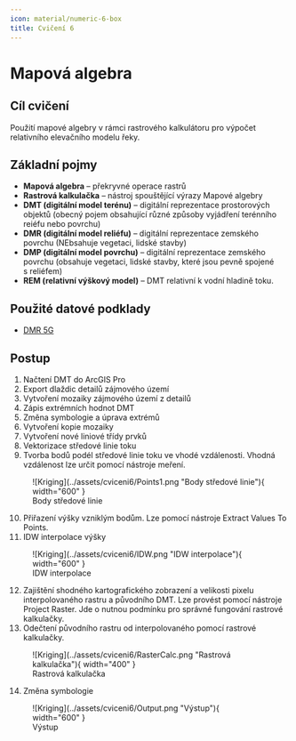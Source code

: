 ```yaml
---
icon: material/numeric-6-box
title: Cvičení 6
---
```


# Mapová algebra

## Cíl cvičení

Použití mapové algebry v rámci rastrového kalkulátoru pro výpočet relativního elevačního modelu řeky.

## Základní pojmy

- **Mapová algebra** – překryvné operace rastrů
- **Rastrová kalkulačka** – nástroj spouštějící výrazy Mapové algebry
- **DMT (digitální model terénu)** – digitální reprezentace prostorových objektů (obecný pojem obsahující různé způsoby vyjádření terénního reiéfu nebo povrchu)
- **DMR (digitální model reliéfu)** – digitální reprezentace zemského povrchu (NEbsahuje vegetaci, lidské stavby)
- **DMP (digitální model povrchu)** – digitální reprezentace zemského povrchu (obsahuje vegetaci, lidské stavby, které jsou pevně spojené s reliéfem)
- **REM (relativní výškový model)** – DMT relativní k vodní hladině toku.

## Použité datové podklady

- [DMR 5G](../../data/#dmr-5g)

## Postup

1. Načtení DMT do ArcGIS Pro
2. Export dlaždic detailů zájmového území
3. Vytvoření mozaiky zájmového území z detailů
4. Zápis extrémních hodnot DMT
5. Změna symbologie a úprava extrémů
6. Vytvoření kopie mozaiky
7. Vytvoření nové liniové třídy prvků
8. Vektorizace středové linie toku
9. Tvorba bodů podél středové linie toku ve vhodé vzdálenosti. Vhodná vzdálenost lze určit pomocí nástroje meření.

<figure markdown>
  ![Kriging](../assets/cviceni6/Points1.png "Body středové linie"){ width="600" }
  <figcaption>Body středové linie</figcaption>
</figure>

10. Přiřazení výšky vzniklým bodům. Lze pomocí nástroje Extract Values To Points.
11. IDW interpolace výšky

<figure markdown>
  ![Kriging](../assets/cviceni6/IDW.png "IDW interpolace"){ width="600" }
  <figcaption>IDW interpolace</figcaption>
</figure>

12. Zajištění shodného kartografického zobrazení a velikosti pixelu interpolovaného rastru a původního DMT. Lze provést pomocí nástroje Project Raster. Jde o nutnou podmínku pro správné fungování rastrové kalkulačky.
13. Odečtení původního rastru od interpolovaného pomocí rastrové kalkulačky.

<figure markdown>
  ![Kriging](../assets/cviceni6/RasterCalc.png "Rastrová kalkulačka"){ width="400" }
  <figcaption>Rastrová kalkulačka</figcaption>
</figure>

14. Změna symbologie

<figure markdown>
  ![Kriging](../assets/cviceni6/Output.png "Výstup"){ width="600" }
  <figcaption>Výstup</figcaption>
</figure>
